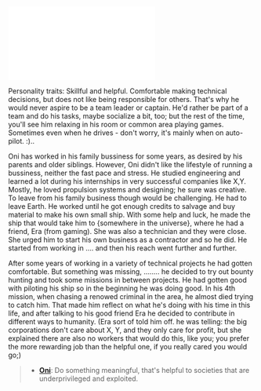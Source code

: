 ![Oni Ro](../../_published/hostile/context.md#Oni%20Ro)

Personality traits: Skillful and helpful. Comfortable making technical decisions, but does not like being responsible for others. That's why he would never aspire to be a team leader or captain. He'd rather be part of a team and do his tasks, maybe socialize a bit, too; but the rest of the time, you'll see him relaxing in his room or common area playing games. Sometimes even when he drives - don't worry, it's mainly when on auto-pilot. :)..  
  
Oni has worked in his family bussiness for some years, as desired by his parents and older siblings. However, Oni didn't like the lifestyle of running a bussiness, neither the fast pace and stress. He studied engineering and learned a lot during his internships in very successful companies like X,Y. Mostly, he loved propulsion systems and designing; he sure was creative. To leave from his family business though would be challenging. He had to leave Earth. He worked until he got enough credits to salvage and buy material to make his own small ship. With some help and luck, he made the ship that would take him to {somewhere in the universe}, where he had a friend, Era (from gaming). She was also a technician and they were close. She urged him to start his own business as a contractor and so he did. He started from working in .... and then his reach went further and further.  
  
After some years of working in a variety of technical projects he had gotten comfortable. But something was missing, ........ he decided to try out bounty hunting and took some missions in between projects. He had gotten good with piloting his ship so in the beginning he was doing good. In his 4th mission, when chasing a renowed criminal in the area, he almost died trying to catch him. That made him reflect on what he's doing with his time in this life, and after talking to his good friend Era he decided to contribute in different ways to humanity. (Era sort of told him off. he was telling: the big corporations don't care about X, Y, and they only care for profit, but she explained there are also no workers that would do this, like you; you prefer the more rewarding job than the helpful one, if you really cared you would go;)

> - [**Oni**](https://docs.google.com/spreadsheets/d/e/2PACX-1vS0rM_d2dBdocF09UAlxlKN-AImLO5XwiqPlB-0SdKyAxmEyL1jGqsxBNuhGD45edHfYu4X0bxQOIqa/pubhtml): Do something meaningful, that's helpful to societies that are underprivileged and exploited.